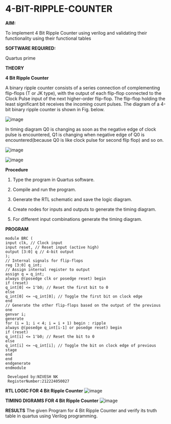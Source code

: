 # 4-BIT-RIPPLE-COUNTER

**AIM:**

To implement  4 Bit Ripple Counter using verilog and validating their functionality using their functional tables

**SOFTWARE REQUIRED:**

Quartus prime

**THEORY**

**4 Bit Ripple Counter**

A binary ripple counter consists of a series connection of complementing flip-flops (T or JK type), with the output of each flip-flop connected to the Clock Pulse input of the next higher-order flip-flop. The flip-flop holding the least significant bit receives the incoming count pulses. The diagram of a 4-bit binary ripple counter is shown in Fig. below.

![image](https://github.com/naavaneetha/4-BIT-RIPPLE-COUNTER/assets/154305477/cb4b74d4-31ab-4359-95d0-d22e67daba13)

In timing diagram Q0 is changing as soon as the negative edge of clock pulse is encountered, Q1 is changing when negative edge of Q0 is encountered(because Q0 is like clock pulse for second flip flop) and so on.

![image](https://github.com/naavaneetha/4-BIT-RIPPLE-COUNTER/assets/154305477/a573a7d6-014e-4e54-93e6-e2ac9530960b)

![image](https://github.com/naavaneetha/4-BIT-RIPPLE-COUNTER/assets/154305477/85e1958a-2fc1-49bb-9a9f-d58ccbf3663c)

**Procedure**

  1. Type the program in Quartus software.
  
  2. Compile and run the program.
  
  3. Generate the RTL schematic and save the logic diagram.
  
  4. Create nodes for inputs and outputs to generate the timing diagram.
  
  5. For different input combinations generate the timing diagram.


**PROGRAM**

```
module BRC (
input clk, // Clock input
input reset, // Reset input (active high)
output [3:0] q // 4-bit output
);
// Internal signals for flip-flops
reg [3:0] q_int;
// Assign internal register to output
assign q = q_int;
always @(posedge clk or posedge reset) begin
if (reset)
q_int[0] <= 1'b0; // Reset the first bit to 0
else
q_int[0] <= ~q_int[0]; // Toggle the first bit on clock edge
end
// Generate the other flip-flops based on the output of the previous one
genvar i;
generate
for (i = 1; i < 4; i = i + 1) begin : ripple
always @(posedge q_int[i-1] or posedge reset) begin
if (reset)
q_int[i] <= 1'b0; // Reset the bit to 0
else
q_int[i] <= ~q_int[i]; // Toggle the bit on clock edge of previous stage
end
end
endgenerate
endmodule
```
```
 Developed by:NIVESH NK
 RegisterNumber:212224050027
```

**RTL LOGIC FOR 4 Bit Ripple Counter**
![image](https://github.com/user-attachments/assets/09030229-b105-4791-8348-9c946cc48bc6)

**TIMING DIGRAMS FOR 4 Bit Ripple Counter**
![image](https://github.com/user-attachments/assets/c2452fd0-0feb-427f-8396-6bfde6afe4c8)


**RESULTS**
The given Program for 4 Bit Ripple Counter and verify its truth table in quartus using Verilog programming.

